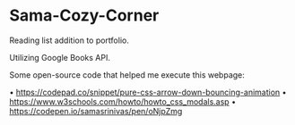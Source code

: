# Sama-Cozy-Corner
 
Reading list addition to portfolio.

Utilizing Google Books API.

Some open-source code that helped me execute this webpage:

• https://codepad.co/snippet/pure-css-arrow-down-bouncing-animation
• https://www.w3schools.com/howto/howto_css_modals.asp
• https://codepen.io/samasrinivas/pen/oNjpZmg